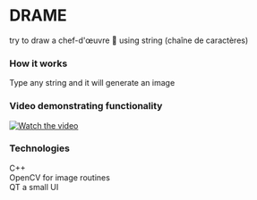 # DRAME
try to draw a chef-d'œuvre :art: using string (chaîne de caractères) 

### How it works
Type any string and it will generate an image

### Video demonstrating functionality


[![Watch the video](https://img.youtube.com/vi/hGvOX1pFYuk/hqdefault.jpg)](https://youtu.be/hGvOX1pFYuk)


### Technologies
C++  
OpenCV for image routines  
QT a small UI   

